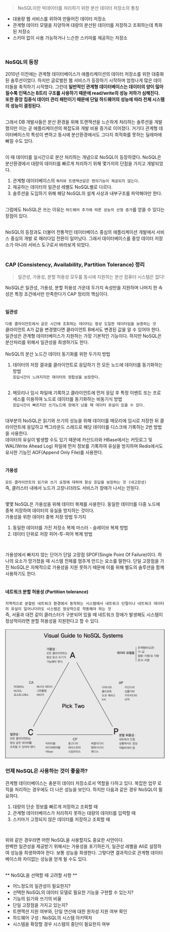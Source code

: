 > NoSQL이란 빅데이터를 처리하기 위한 분산 데이터 저장소의 통칭
* 대용량 웹 서비스를 위하여 만들어진 데이터 저장소 <br>
* 관계형 데이터 모델을 지양하며 대량의 분산된 데이터를 저장하고 조회하는데 특화된 저장소 <br>
* 스키마 없이 사용 가능하거나 느슨한 스키마를 제공하는 저장소 <br>
<br>
  
### NoSQL의 등장
2010년 이전에는 관계형 데이터베이스가 애플리케이션의 데이터 저장소를 위한 대중화된 솔루션이었다.
하지만 글로벌한 웹 서비스가 등장하기 시작하며 엄청나게 많은 데이터들을 축적하기 시작했다.
그런데 **일반적인 관계형 데이터베이스는 데이터의 양이 많아질수록 인덱스는 B트리 구조를 사용하기 때문에
 read/write의 성능 저하가 심해진다. 또한 중앙 집중식 데이터 관리 패턴이기 때문에 
단일 하드웨어의 성능에 따라 전체 시스템의 성능이 결정된다.** <br>
<br>

그래서 DB 개발사들은 분산 환경을 위해 트랜잭션을 느슨하게 처리하는 솔루션을 개발했지만 이는 곧
 애플리케이션의 복잡도와 개발 비용 증가로 이어졌다. 거기다 관계형 데이터베이스의 특성이 변하고
 동시에 분산환경에서도 그다지 최적화를 못하는 딜레마에 빠질 수도 있다.<br>
<br>

이 때 데이터를 실시간으로 분산 처리하는 개념으로 NoSQL이 등장하였다. NoSQL은 
분산환경에서 대량의 데이터를 빠르게 처리하기 위해 몇가지의 단점을 가지고 개발되었다. <br>
1. 관계형 데이터베이스의 `쿼리와 트랜잭션같은 편의기능이 제공되지 않는다.` <br>
2. 제공하는 데이터의 일관성 레벨도 NoSQL별로 다르다. <br>
3. 솔루션을 도입하기 위해 해당 NoSQL의 설계 사상과 내부구조를 파악해야만 한다. <br>
   <br>
   
그럼에도 NoSQL은 쓰는 이유는 `하드웨어 추가에 따른 성능의 선형 증가`를 얻을 수 있다는 장점이 있다. <br>
<br>

NoSQL의 등장과도 더불어 전통적인 데이터베이스 중심의 애플리케이션 개발에서 서비스 중심의 개발
로 패러다임 전환이 일어났다. 그래서 데이터베이스를 중앙 데이터 저장소가 아니라 서비스 도구로서 
바라보게 되었다. <br>
<br>

### CAP (Consistency, Availability, Partition Tolerance) 정리
> 일관성, 가용성, 분할 허용성 모두를 동시에 지원하는 분산 컴퓨터 시스템은 없다!

NoSQL은 일관성, 가용성, 분할 허용성 가운데 두가지 속성만을 지원하며 나머지 한 속성은
 특정 조건에서만 만족한다가 CAP 정리의 핵심이다. <br>
<br>

#### 일관성
`다중 클라이언트에서 같은 시간에 조회하는 데이터는 항상 도일한 데이터임을 보증하는 것` <br>
클라이언트 A가 값을 변경했다면 클라이언트 B에서도 변경된 값을 알 수 있어야 한다. 
일관성은 관계형 데이터베이스가 지원하는 가장 기본적인 기능이다. 하지만 NoSQL은 분산처리를 위해서 
일관성을 희생하기도 한다. <br>
<br>
NoSQL의 분산 노드간 데이터 동기화를 위한 두가지 방법 <br>

1. 데이터의 저장 결과를 클라이언트로 응답하기 전 모든 노드에 데이터를 동기화하는 방법 <br>
`응답시간이 느려지지만 데이터의 정합성을 보장한다.` <br>
   <br>
   
2. 메모리나 임시 파일에 기록하고 클라이언트에 먼저 응답 후 특정 이벤트 또는 프로세스를 이용하여
 노드로 데이터를 동기화하는 비동기식 방법 <br>
   `응답시간이 빠르지만 쓰기노드에 장애가 났을 때 데이터 유실이 있을 수 있다.` <br>
   <br>
   
대부분의 NoSQL은 읽기와 쓰기의 성능을 위해 데이터를 메모리에 임시로 저장한 뒤 
클라이언트에 응답하고 백그라운드 스레드로 해당 데이터를 디스크에 기록하는 2번 방법을 사용한다. <br>
데이터의 유실이 발생할 수도 있기 때문에 카산드라와 HBase에서는 커밋로그 및 WAL(Write Ahead Log)
파일에 먼저 정보를 기록하여 유실을 방지하며 Redis에서도 유사한 기능인 AOF(Append Only File)를 사용한다. <br>
<br>

#### 가용성
`모든 클라이언트의 읽기와 쓰기 요청에 대하여 항상 응답을 보장하는 것 (내고장성)` <br>
즉, 클러스터 내에서 노드가 고장나더라도 서비스가 장애가 나서는 안된다. <br>
<br>

몇몇 NoSQL은 가용성을 위해 데이터 복제를 사용한다. 동일한 데이터를 다중 노드에 중복 저장하여 
데이터의 유실을 방지하는 것이다.<br>
가용성을 위한 데이터 중복 저장 방법 두가지 <br> 
1. 동일한 데이터를 가진 저장소 복제 마스터 - 슬레이브 복제 방법 <br>
2. 데이터 단위로 저장 피어-투-피어 복제 방법 <br>
<br>
   
가용성에서 빠지지 않는 단어가 단일 고장점 SPOF(Single Point Of Failure)이다. 하나의 요소가
 망가졌을 때 시스템 전체를 멈추게 만드는 요소를 말한다. 단일 고장점을 가진 NoSQL은 자체적으로
 가용성을 지원 못하기 때문에 이를 위해 별도의 솔루션을 함께 사용하기도 한다. <br>
<br>

#### 네트워크 분할 허용성 (Partition tolerance)
`지역적으로 분할된 네트워크 환경에서 동작하는 시스템에서 네트워크 단절이나 네트워크 데이터의
 유실이 일어나더라도 시스템은 정상적으로 작동해야 하는 것` <br>
즉, 서울과 대전 같이 클러스터가 구분되어 있을 때 네트워크 장애가 발생해도 시스템이 정상적이라면
 분할 허용성을 지원한다고 할 수 있다. <br>
<br>
![NoSQL System](../image/NoSQL.PNG)

### 언제 NoSQL은 사용하는 것이 좋을까?
관계형 데이터베이스는 충분히 데이터 저장소로서 역할을 다하고 있다. 복잡한 업무 로직을
 처리하는 경우에도 더 나은 성능을 보인다. 하지만 다음과 같은 경우 NoSQL이 필요하다. <br>
1. 대량의 단순 정보를 빠르게 저장하고 조회할 때 <br>
2. 관계형 데이터베이스가 처리하지 못하는 대량의 데이터를 입력할 때 <br>
3. 스키마가 고정되지 않은 데이터를 저장하고 조회할 때 <br>
<br>
   
위와 같은 경우라면 어떤 NoSQL을 사용할지도 중요한 사안이다. <br>
완벽한 일관성을 제공받기 위해서는 가용성을 포기하든가, 일관성 레벨을 All로 설정하여 성능을
희생하여야 한다. 보통 성능을 희생한다. 그렇다면 결과적으로 관계형 데이터베이스와 차이없는
 성능을 얻게 될 수도 있다. <br>
<br>

** NoSQL을 선택할 때 고려할 사항 ** <br>
* 어느정도의 일관성이 필요한지? <br>
* 선택한 NoSQL의 데이터 모델로 필요한 기능을 구현할 수 있는지?
* 기능의 읽기와 쓰기의 비율 <br>
* 단일 고장점을 가지고 있는지? <br>
* 트랜잭션 지원 여부와, 단일 연산에 대한 원자성 지원 여부 확인 <br>
* 하드웨어 구성 : NoSQL의 시스템 아키텍처 <br>
* 시스템을 확장할 경우 시스템의 중단이 필요한지 여부 <br>
